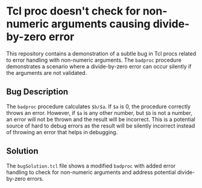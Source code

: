 # Tcl proc doesn't check for non-numeric arguments causing divide-by-zero error

This repository contains a demonstration of a subtle bug in Tcl procs related to error handling with non-numeric arguments. The `badproc` procedure demonstrates a scenario where a divide-by-zero error can occur silently if the arguments are not validated.

## Bug Description

The `badproc` procedure calculates `$b/$a`. If `$a` is 0, the procedure correctly throws an error. However, if `$a` is any other number, but `$b` is not a number, an error will not be thrown and the result will be incorrect.  This is a potential source of hard to debug errors as the result will be silently incorrect instead of throwing an error that helps in debugging.

## Solution

The `bugSolution.tcl` file shows a modified `badproc` with added error handling to check for non-numeric arguments and address potential divide-by-zero errors.